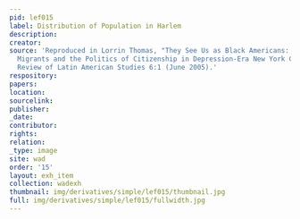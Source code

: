 ```yaml
---
pid: lef015
label: Distribution of Population in Harlem
description:
creator:
source: 'Reproduced in Lorrin Thomas, "They See Us as Black Americans: Puerto Rican
  Migrants and the Politics of Citizenship in Depression-Era New York City," Delaware
  Review of Latin American Studies 6:1 (June 2005).'
respository:
papers:
location:
sourcelink:
publisher:
_date:
contributor:
rights:
relation:
_type: image
site: wad
order: '15'
layout: exh_item
collection: wadexh
thumbnail: img/derivatives/simple/lef015/thumbnail.jpg
full: img/derivatives/simple/lef015/fullwidth.jpg
---
```

